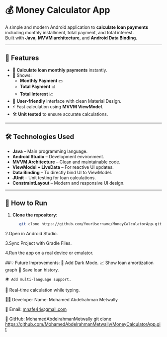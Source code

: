 # 💰 Money Calculator App

A simple and modern Android application to **calculate loan payments** including monthly installment, total payment, and total interest.  
Built with **Java**, **MVVM architecture**, and **Android Data Binding**.

---

## 📌 Features
- 📍 **Calculate loan monthly payments** instantly.
- 🧮 Shows:
  - **Monthly Payment** 💵
  - **Total Payment** 📊
  - **Total Interest** 📈
- 🎯 **User-friendly** interface with clean Material Design.
- ⚡ Fast calculation using **MVVM ViewModel**.
- 🛠 **Unit tested** to ensure accurate calculations.

---

## 🛠 Technologies Used
- **Java** – Main programming language.
- **Android Studio** – Development environment.
- **MVVM Architecture** – Clean and maintainable code.
- **ViewModel + LiveData** – For reactive UI updates.
- **Data Binding** – To directly bind UI to ViewModel.
- **JUnit** – Unit testing for loan calculations.
- **ConstraintLayout** – Modern and responsive UI design.

---

## 🚀 How to Run
1. **Clone the repository**:
   ```bash
      git clone https://github.com/YourUsername/MoneyCalculatorApp.git
2.Open in Android Studio.

3.Sync Project with Gradle Files.

4.Run the app on a real device or emulator.





##💡 Future Improvements:
      🌙 Add Dark Mode.
      📈 Show loan amortization graph
     💾 Save loan history.

    🌍 Add multi-language support.

   🔄 Real-time calculation while typing.





👨‍💻 Developer
   Name: Mohamed Abdelrahman Metwally

   📧 Email: mnafe44@gmail.com

  🐙 GitHub: MohamedAbdelrahmanMetwally
   git clone https://github.com/MohamedAbdelrahmanMetwally/MoneyCalculatorApp.git





